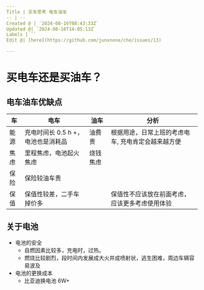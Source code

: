 ```yaml
---
Title | 买车思考 电车油车
-- | --
Created @ | `2024-08-16T08:43:33Z`
Updated @| `2024-08-16T14:05:13Z`
Labels | ``
Edit @| [here](https://github.com/junxnone/che/issues/13)

---
```

# 买电车还是买油车？

## 电车油车优缺点


车 | 电车 | 油车 | 分析
-- | -- | -- | --
能源 | 充电时间长 0.5 h +，电池也是消耗品 | 油费贵 | 根据用途，日常上班的考虑电车, 充电肯定会越来越方便
焦虑 | 里程焦虑，电池起火焦虑 | 烧钱焦虑 | 
保险 | 保险较油车贵 | | 
保值 | 保值性较差，二手车掉价多  | | 保值性不应该放在前面考虑，应该更多考虑使用体验


## 关于电池
- 电池的安全
  - 自燃因素比较多，充电时，过热。
  - 燃烧比较剧烈，段时间内发展成大火并成喷射状，逃生困难，周边车辆容易波及
- 电池的更换成本
  - 比亚迪换电池 6W+


